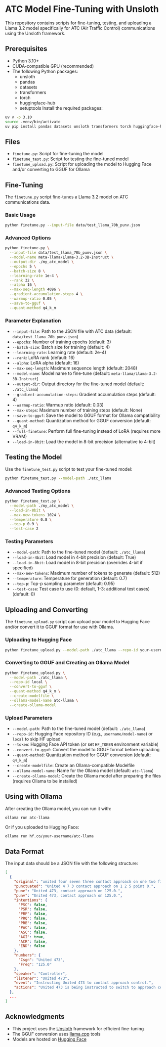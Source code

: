 # ATC Model Fine-Tuning with Unsloth

This repository contains scripts for fine-tuning, testing, and uploading a Llama 3.2 model specifically for ATC (Air Traffic Control) communications using the Unsloth framework.

## Prerequisites

- Python 3.10+
- CUDA-compatible GPU (recommended)
- The following Python packages:
  - unsloth
  - pandas
  - datasets
  - transformers
  - torch
  - huggingface-hub
  - setuptools
Install the required packages:

```bash
uv v -p 3.10
source .venv/bin/activate
uv pip install pandas datasets unsloth transformers torch huggingface-hub setuptools
```

## Files

- `finetune.py`: Script for fine-tuning the model
- `finetune_test.py`: Script for testing the fine-tuned model
- `finetune_upload.py`: Script for uploading the model to Hugging Face and/or converting to GGUF for Ollama

## Fine-Tuning

The `finetune.py` script fine-tunes a Llama 3.2 model on ATC communications data.

### Basic Usage

```bash
python finetune.py --input-file data/test_llama_70b_punv.json
```

### Advanced Options

```bash
python finetune.py \
  --input-file data/test_llama_70b_punv.json \
  --model-name meta-llama/Llama-3.2-3B-Instruct \
  --output-dir ./my_atc_model \
  --epochs 5 \
  --batch-size 8 \
  --learning-rate 1e-4 \
  --rank 32 \
  --alpha 16 \
  --max-seq-length 4096 \
  --gradient-accumulation-steps 4 \
  --warmup-ratio 0.05 \
  --save-to-gguf \
  --quant-method q4_k_m
```

### Parameter Explanation

- `--input-file`: Path to the JSON file with ATC data (default: `data/test_llama_70b_punv.json`)
- `--epochs`: Number of training epochs (default: 3)
- `--batch-size`: Batch size for training (default: 4)
- `--learning-rate`: Learning rate (default: 2e-4)
- `--rank`: LoRA rank (default: 16)
- `--alpha`: LoRA alpha (default: 16)
- `--max-seq-length`: Maximum sequence length (default: 2048)
- `--model-name`: Model name to fine-tune (default: `meta-llama/Llama-3.2-3B-Instruct`)
- `--output-dir`: Output directory for the fine-tuned model (default: `./atc_llama`)
- `--gradient-accumulation-steps`: Gradient accumulation steps (default: 4)
- `--warmup-ratio`: Warmup ratio (default: 0.03)
- `--max-steps`: Maximum number of training steps (default: None)
- `--save-to-gguf`: Save the model to GGUF format for Ollama compatibility
- `--quant-method`: Quantization method for GGUF conversion (default: `q4_k_m`)
- `--full-finetune`: Perform full fine-tuning instead of LoRA (requires more VRAM)
- `--load-in-8bit`: Load the model in 8-bit precision (alternative to 4-bit)

## Testing the Model

Use the `finetune_test.py` script to test your fine-tuned model:

```bash
python finetune_test.py --model-path ./atc_llama
```

### Advanced Testing Options

```bash
python finetune_test.py \
  --model-path ./my_atc_model \
  --load-in-8bit \
  --max-new-tokens 1024 \
  --temperature 0.8 \
  --top-p 0.9 \
  --test-case 2
```

### Testing Parameters

- `--model-path`: Path to the fine-tuned model (default: `./atc_llama`)
- `--load-in-4bit`: Load model in 4-bit precision (default: True)
- `--load-in-8bit`: Load model in 8-bit precision (overrides 4-bit if specified)
- `--max-new-tokens`: Maximum number of tokens to generate (default: 512)
- `--temperature`: Temperature for generation (default: 0.7)
- `--top-p`: Top-p sampling parameter (default: 0.95)
- `--test-case`: Test case to use (0: default, 1-3: additional test cases) (default: 0)

## Uploading and Converting

The `finetune_upload.py` script can upload your model to Hugging Face and/or convert it to GGUF format for use with Ollama.

### Uploading to Hugging Face

```bash
python finetune_upload.py --model-path ./atc_llama --repo-id your-username/atc-llama
```

### Converting to GGUF and Creating an Ollama Model

```bash
python finetune_upload.py \
  --model-path ./atc_llama \
  --repo-id local \
  --convert-to-gguf \
  --quant-method q4_k_m \
  --create-modelfile \
  --ollama-model-name atc-llama \
  --create-ollama-model
```

### Upload Parameters

- `--model-path`: Path to the fine-tuned model (default: `./atc_llama`)
- `--repo-id`: Hugging Face repository ID (e.g., `username/model-name`) or `local` to skip HF upload
- `--token`: Hugging Face API token (or set `HF_TOKEN` environment variable)
- `--convert-to-gguf`: Convert the model to GGUF format before uploading
- `--quant-method`: Quantization method for GGUF conversion (default: `q4_k_m`)
- `--create-modelfile`: Create an Ollama-compatible Modelfile
- `--ollama-model-name`: Name for the Ollama model (default: `atc-llama`)
- `--create-ollama-model`: Create the Ollama model after preparing the files (requires Ollama to be installed)

## Using with Ollama

After creating the Ollama model, you can run it with:

```bash
ollama run atc-llama
```

Or if you uploaded to Hugging Face:

```bash
ollama run hf.co/your-username/atc-llama
```

## Data Format

The input data should be a JSON file with the following structure:

```json
[
  {
    "original": "united four seven three contact approach on one two five point zero",
    "punctuated": "United 4 7 3 contact approach on 1 2 5 point 0.",
    "pune": "United 473, contact approach on 125.0.",
    "punv": "United 473, contact approach on 125.0.",
    "intentions": {
      "PSC": false,
      "PSR": false,
      "PRP": false,
      "PRQ": false,
      "PRB": false,
      "PAC": false,
      "ASC": false,
      "AGI": true,
      "ACR": false,
      "END": false
    },
    "numbers": {
      "Csgn": "United 473",
      "Freq": "125.0"
    },
    "speaker": "Controller",
    "listener": "United 473",
    "event": "Instructing United 473 to contact approach control.",
    "actions": "United 473 is being instructed to switch to approach control frequency 125.0."
  },
  ...
]
```

## Acknowledgments

- This project uses the [Unsloth](https://github.com/unslothai/unsloth) framework for efficient fine-tuning
- The GGUF conversion uses [llama.cpp](https://github.com/ggerganov/llama.cpp) tools
- Models are hosted on [Hugging Face](https://huggingface.co/) 